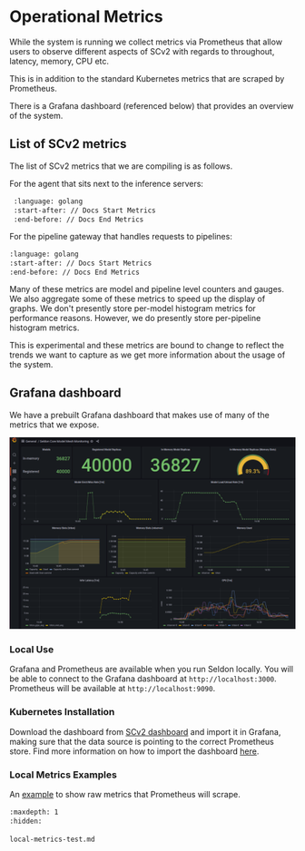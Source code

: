 # Operational Metrics

While the system is running we collect metrics via Prometheus that allow users to observe different aspects of SCv2 with regards to throughout, latency, memory, CPU etc.

This is in addition to the standard Kubernetes metrics that are scraped by Prometheus.

There is a Grafana dashboard (referenced below) that provides an overview of the system.

## List of SCv2 metrics

The list of SCv2 metrics that we are compiling is as follows.

For the agent that sits next to the inference servers:

  ```{literalinclude} ../../../../scheduler/pkg/metrics/agent.go
   :language: golang
   :start-after: // Docs Start Metrics
   :end-before: // Docs End Metrics
   ```

For the pipeline gateway that handles requests to pipelines:

   ```{literalinclude} ../../../../scheduler/pkg/metrics/gateway.go
   :language: golang
   :start-after: // Docs Start Metrics
   :end-before: // Docs End Metrics
   ```

Many of these metrics are model and pipeline level counters and gauges.
We also aggregate some of these metrics to speed up the display of graphs. We don't presently store per-model histogram metrics for performance reasons. However, we do presently store per-pipeline histogram metrics.

This is experimental and these metrics are bound to change to reflect the trends we want to capture as we get more information about the usage of the system.

## Grafana dashboard

We have a prebuilt Grafana dashboard that makes use of many of the metrics that we expose.

![kafka](dashboard.png)

### Local Use

Grafana and Prometheus are available when you run Seldon locally.
You will be able to connect to the Grafana dashboard at `http://localhost:3000`.
Prometheus will be available at `http://localhost:9090`.

### Kubernetes Installation

Download the dashboard from [SCv2 dashboard](https://github.com/SeldonIO/seldon-core/blob/v2/prometheus/dashboards/seldon.json) and import it in Grafana, making sure that the data source is pointing to the correct Prometheus store.
Find more information on how to import the dashboard [here](https://grafana.com/docs/grafana/latest/dashboards/export-import/).

### Local Metrics Examples

An [example](./local-metrics-test.md) to show raw metrics that Prometheus will scrape.

```{toctree}
:maxdepth: 1
:hidden:

local-metrics-test.md
```

